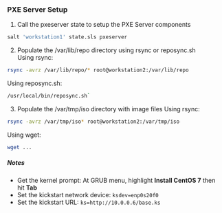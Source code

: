 
### PXE Server Setup


1. Call the pxeserver state to setup the PXE Server components
 ```bash
salt 'workstation1' state.sls pxeserver
```

2. Populate the /var/lib/repo directory using rsync or reposync.sh  
Using rsync: 
 ```bash
rsync -avrz /var/lib/repo/* root@workstation2:/var/lib/repo
```
Using reposync.sh: 
 ```bash
/usr/local/bin/reposync.sh`
```

3. Populate the /var/tmp/iso directory with image files
Using rsync:
 ```bash
rsync -avrz /var/tmp/iso* root@workstation2:/var/tmp/iso
```
Using wget:
 ```bash
 wget ...
 ```

##### Notes

- Get the kernel prompt: At GRUB menu, highlight **Install CentOS 7** then hit **Tab**
- Set the kickstart network device: `ksdev=enp0s20f0`
- Set the kickstart URL: `ks=http://10.0.0.6/base.ks` 
 
